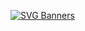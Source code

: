 [![SVG Banners](https://svg-banners.vercel.app/api?type=origin&text1=Welcome%20To%20My%20Profile%20:P&width=800&height=500)](https://github.com/Akshay090/svg-banners)

<!--
**DancinChance/DancinChance** is a ✨ _special_ ✨ repository because its `README.md` (this file) appears on your GitHub profile.

Here are some ideas to get you started:

- 🔭 I’m currently working on ...
- 🌱 I’m currently learning ...
- 👯 I’m looking to collaborate on ...
- 🤔 I’m looking for help with ...
- 💬 Ask me about ...
- 📫 How to reach me: ...
- 😄 Pronouns: ...
- ⚡ Fun fact: ...
-->
